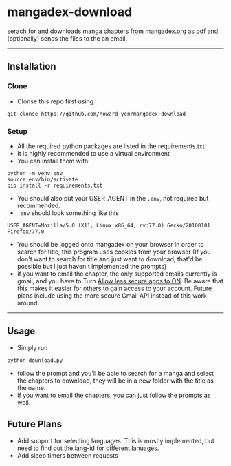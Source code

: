 # mangadex-download
serach for and downloads manga chapters from [mangadex.org](mangadex.org) as pdf and (optionally) sends the files to the an email.

---

## Installation

### Clone
- Clonse this repo first using
```shell
git clonse https://github.com/howard-yen/mangadex-download
```

### Setup
- All the required python packages are listed in the requirements.txt
- It is highly recommended to use a virtual environment
- You can install them with:
```shell
python -m venv env
source env/bin/activate
pip install -r requirements.txt
```
- You should also put your USER_AGENT in the `.env`, not required but recommended.
- `.env` should look something like this
```
USER_AGENT=Mozilla/5.0 (X11; Linux x86_64; rv:77.0) Gecko/20100101 Firefox/77.0
```
- You should be logged onto mangadex on your browser in order to search for title, this program uses cookies from your browser (If you don't want to search for title and just want to download, that'd be possible but I just haven't implemented the prompts)
- if you want to email the chapter, the only supported emails currently is gmail, and you have to Turn [Allow less secure apps to ON](https://myaccount.google.com/lesssecureapps). Be aware that this makes it easier for others to gain access to your account. Future plans include using the more secure Gmail API instead of this work around.
---

## Usage
- Simply run 
```
python download.py
```
- follow the prompt and you'll be able to search for a manga and select the chapters to download, they will be in a new folder with the title as the name. 
- if you want to email the chapters, you can just follow the prompts as well. 

## Future Plans
- Add support for selecting languages. This is mostly implemented, but need to find out the lang-id for different lanuages. 
- Add sleep timers between requests
